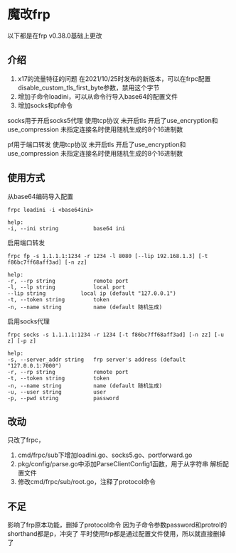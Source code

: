 # 魔改frp

以下都是在frp v0.38.0基础上更改
## 介绍
1. x17的流量特征的问题
   在2021/10/25时发布的新版本，可以在frpc配置disable_custom_tls_first_byte参数，禁用这个字节
2. 增加子命令loadini，可以从命令行导入base64的配置文件
3. 增加socks和pf命令

socks用于开启socks5代理
使用tcp协议
未开启tls
开启了use_encryption和use_compression
未指定连接名时使用随机生成的8个16进制数

pf用于端口转发
使用tcp协议
未开启tls
开启了use_encryption和use_compression
未指定连接名时使用随机生成的8个16进制数

## 使用方式
从base64编码导入配置
```
frpc loadini -i <base64ini>

help:
-i, --ini string           base64 ini
```
启用端口转发
```
frpc fp -s 1.1.1.1:1234 -r 1234 -l 8080 [--lip 192.168.1.3] [-t f86bc7ff68aff3ad] [-n zz]

help:
-r, --rp string            remote port
-l, --lp string            local port
--lip string           local ip (default "127.0.0.1")
-t, --token string         token
-n, --name string          name (default 随机生成)
```
启用socks代理
```
frpc socks -s 1.1.1.1:1234 -r 1234 [-t f86bc7ff68aff3ad] [-n zz] [-u z] [-p z]

help:
-s, --server_addr string   frp server's address (default "127.0.0.1:7000")
-r, --rp string            remote port
-t, --token string         token
-n, --name string          name (default 随机生成)
-u, --user string          user
-p, --pwd string           password
```

## 改动
只改了frpc，
1. cmd/frpc/sub下增加loadini.go、socks5.go、portforward.go
2. pkg/config/parse.go中添加ParseClientConfig1函数，用于从字符串 解析配置文件
3. 修改cmd/frpc/sub/root.go，注释了protocol命令

## 不足
影响了frp原本功能，删掉了protocol命令
因为子命令参数password和protrol的shorthand都是p，冲突了
平时使用frp都是通过配置文件使用，所以就直接删掉了